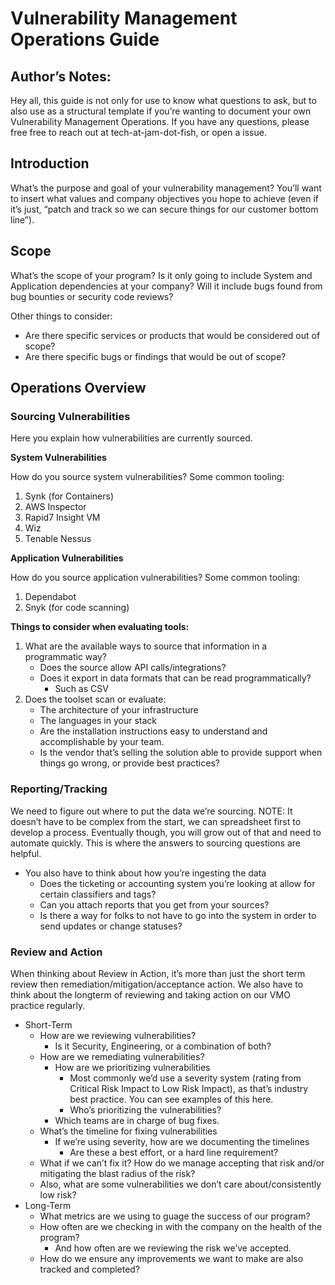 # Vulnerability Management Operations Guide

## Author’s Notes:

Hey all, this guide is not only for use to know what questions to ask, but to also use as a structural template if you’re wanting to document your own Vulnerability Management Operations. If you have any questions, please free free to reach out at tech-at-jam-dot-fish, or open a issue. 

## Introduction

What’s the purpose and goal of your vulnerability management? You’ll want to insert what values and company objectives you hope to achieve (even if it’s just, “patch and track so we can secure things for our customer bottom line”). 

## Scope

What’s the scope of your program? Is it only going to include System and Application dependencies at your company? Will it include bugs found from bug bounties or security code reviews? 

Other things to consider:

- Are there specific services or products that would be considered out of scope?
- Are there specific bugs or findings that would be out of scope?

## Operations Overview

### Sourcing Vulnerabilities

Here you explain how vulnerabilities are currently sourced. 

**System Vulnerabilities** 

How do you source system vulnerabilities? Some common tooling:

1. Synk (for Containers) 
2. AWS Inspector
3. Rapid7 Insight VM 
4. Wiz 
5. Tenable Nessus

**Application Vulnerabilities** 

How do you source application vulnerabilities? Some common tooling:

1. Dependabot 
2. Snyk (for code scanning) 

**Things to consider when evaluating tools:**

1. What are the available ways to source that information in a programmatic way?
    - Does the source allow API calls/integrations?
    - Does it export in data formats that can be read programmatically?
        - Such as CSV
2. Does the toolset scan or evaluate:
    - The architecture of your infrastructure
    - The languages in your stack
    - Are the installation instructions easy to understand and accomplishable by your team.
    - Is the vendor that’s selling the solution able to provide support when things go wrong, or provide best practices?

### Reporting/Tracking

We need to figure out where to put the data we’re sourcing. NOTE: It doesn’t have to be complex from the start, we can spreadsheet first to develop a process. Eventually though, you will grow out of that and need to automate quickly. This is where the answers to sourcing questions are helpful. 

- You also have to think about how you’re ingesting the data
    - Does the ticketing or accounting system you’re looking at allow for certain classifiers and tags?
    - Can you attach reports that you get from your sources?
    - Is there a way for folks to not have to go into the system in order to send updates or change statuses?

### Review and Action

When thinking about Review in Action, it’s more than just the short term review then remediation/mitigation/acceptance action. We also have to think about the longterm of reviewing and taking action on our VMO practice regularly. 

- Short-Term
    - How are we reviewing vulnerabilities?
        - Is it Security, Engineering, or a combination of both?
    - How are we remediating vulnerabilities?
        - How are we prioritizing vulnerabilities
            - Most commonly we’d use a severity system (rating from Critical Risk Impact to Low Risk Impact), as that’s industry best practice. You can see examples of this here.
            - Who’s prioritizing the vulnerabilities?
        - Which teams are in charge of bug fixes.
    - What’s the timeline for fixing vulnerabilities
        - If we’re using severity, how are we documenting the timelines
            - Are these a best effort, or a hard line requirement?
    - What if we can’t fix it? How do we manage accepting that risk and/or mitigating the blast radius of the risk?
    - Also, what are some vulnerabilities we don’t care about/consistently low risk?
- Long-Term
    - What metrics are we using to guage the success of our program?
    - How often are we checking in with the company on the health of the program?
        - And how often are we reviewing the risk we’ve accepted.
    - How do we ensure any improvements we want to make are also tracked and completed?
